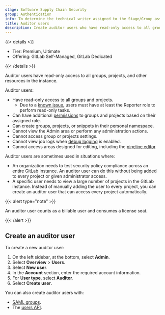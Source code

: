 ```yaml
---
stage: Software Supply Chain Security
group: Authentication
info: To determine the technical writer assigned to the Stage/Group associated with this page, see https://handbook.gitlab.com/handbook/product/ux/technical-writing/#assignments
title: Auditor users
description: Create auditor users who have read-only access to all groups, projects, and resources in your GitLab instance.
---
```


{{< details >}}

- Tier: Premium, Ultimate
- Offering: GitLab Self-Managed, GitLab Dedicated

{{< /details >}}

Auditor users have read-only access to all groups, projects, and other resources in the instance.

Auditor users:

- Have read-only access to all groups and projects.
  - Due to a [known issue](https://gitlab.com/gitlab-org/gitlab/-/issues/542815), users must have at least the Reporter role to perform read-only tasks.
- Can have additional [permissions](../user/permissions.md) to groups and projects based on their assigned role.
- Can create groups, projects, or snippets in their personal namespace.
- Cannot view the Admin area or perform any administration actions.
- Cannot access group or projects settings.
- Cannot view job logs when [debug logging](../ci/variables/variables_troubleshooting.md#enable-debug-logging) is enabled.
- Cannot access areas designed for editing, including the [pipeline editor](../ci/pipeline_editor/_index.md).

Auditor users are sometimes used in situations where:

- An organization needs to test security policy compliance across an entire GitLab instance.
  An auditor user can do this without being added to every project or given administrator access.
- A specific user needs to view a large number of projects in the GitLab instance. Instead of
  manually adding the user to every project, you can create an auditor user that can access
  every project automatically.

{{< alert type="note" >}}

An auditor user counts as a billable user and consumes a license seat.

{{< /alert >}}

## Create an auditor user

To create a new auditor user:

1. On the left sidebar, at the bottom, select **Admin**.
1. Select **Overview** > **Users**.
1. Select **New user**.
1. In the **Account** section, enter the required account information.
1. For **User type**, select **Auditor**.
1. Select **Create user**.

You can also create auditor users with:

- [SAML groups](../integration/saml.md#auditor-groups).
- The [users API](../api/users.md).
